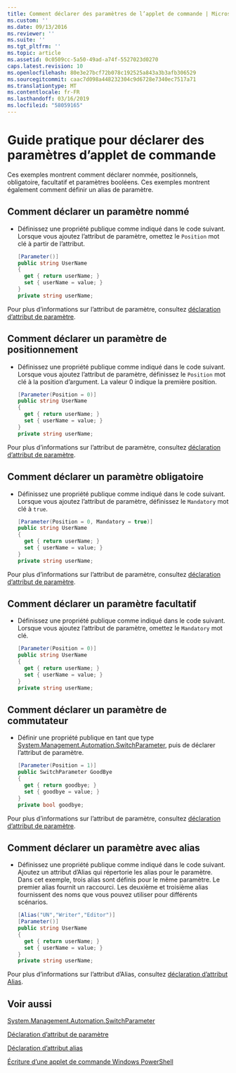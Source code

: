 ```yaml
---
title: Comment déclarer des paramètres de l’applet de commande | Microsoft Docs
ms.custom: ''
ms.date: 09/13/2016
ms.reviewer: ''
ms.suite: ''
ms.tgt_pltfrm: ''
ms.topic: article
ms.assetid: 0c0509cc-5a50-49ad-a74f-5527023d0270
caps.latest.revision: 10
ms.openlocfilehash: 80e3e27bcf72b078c192525a843a3b3afb306529
ms.sourcegitcommit: caac7d098a448232304c9d6728e7340ec7517a71
ms.translationtype: MT
ms.contentlocale: fr-FR
ms.lasthandoff: 03/16/2019
ms.locfileid: "58059165"
---
```

# <a name="how-to-declare-cmdlet-parameters"></a>Guide pratique pour déclarer des paramètres d’applet de commande

Ces exemples montrent comment déclarer nommée, positionnels, obligatoire, facultatif et paramètres booléens. Ces exemples montrent également comment définir un alias de paramètre.

## <a name="how-to-declare-a-named-parameter"></a>Comment déclarer un paramètre nommé

- Définissez une propriété publique comme indiqué dans le code suivant. Lorsque vous ajoutez l’attribut de paramètre, omettez le `Position` mot clé à partir de l’attribut.

    ```csharp
    [Parameter()]
    public string UserName
    {
      get { return userName; }
      set { userName = value; }
    }
    private string userName;
    ```

Pour plus d’informations sur l’attribut de paramètre, consultez [déclaration d’attribut de paramètre](./parameter-attribute-declaration.md).

## <a name="how-to-declare-a-positional-parameter"></a>Comment déclarer un paramètre de positionnement

- Définissez une propriété publique comme indiqué dans le code suivant. Lorsque vous ajoutez l’attribut de paramètre, définissez le `Position` mot clé à la position d’argument. La valeur 0 indique la première position.

    ```csharp
    [Parameter(Position = 0)]
    public string UserName
    {
      get { return userName; }
      set { userName = value; }
    }
    private string userName;
    ```

Pour plus d’informations sur l’attribut de paramètre, consultez [déclaration d’attribut de paramètre](./parameter-attribute-declaration.md).

## <a name="how-to-declare-a-mandatory-parameter"></a>Comment déclarer un paramètre obligatoire

- Définissez une propriété publique comme indiqué dans le code suivant. Lorsque vous ajoutez l’attribut de paramètre, définissez le `Mandatory` mot clé à `true`.

    ```csharp
    [Parameter(Position = 0, Mandatory = true)]
    public string UserName
    {
      get { return userName; }
      set { userName = value; }
    }
    private string userName;
    ```

Pour plus d’informations sur l’attribut de paramètre, consultez [déclaration d’attribut de paramètre](./parameter-attribute-declaration.md).

## <a name="how-to-declare-an-optional-parameter"></a>Comment déclarer un paramètre facultatif

- Définissez une propriété publique comme indiqué dans le code suivant. Lorsque vous ajoutez l’attribut de paramètre, omettez le `Mandatory` mot clé.

    ```csharp
    [Parameter(Position = 0)]
    public string UserName
    {
      get { return userName; }
      set { userName = value; }
    }
    private string userName;
    ```

## <a name="how-to-declare-a-switch-parameter"></a>Comment déclarer un paramètre de commutateur

- Définir une propriété publique en tant que type [System.Management.Automation.SwitchParameter](/dotnet/api/System.Management.Automation.SwitchParameter), puis de déclarer l’attribut de paramètre.

    ```csharp
    [Parameter(Position = 1)]
    public SwitchParameter GoodBye
    {
      get { return goodbye; }
      set { goodbye = value; }
    }
    private bool goodbye;
    ```

Pour plus d’informations sur l’attribut de paramètre, consultez [déclaration d’attribut de paramètre](./parameter-attribute-declaration.md).

## <a name="how-to-declare-a-parameter-with-aliases"></a>Comment déclarer un paramètre avec alias

- Définissez une propriété publique comme indiqué dans le code suivant. Ajoutez un attribut d’Alias qui répertorie les alias pour le paramètre. Dans cet exemple, trois alias sont définis pour le même paramètre. Le premier alias fournit un raccourci. Les deuxième et troisième alias fournissent des noms que vous pouvez utiliser pour différents scénarios.

    ```csharp
    [Alias("UN","Writer","Editor")]
    [Parameter()]
    public string UserName
    {
      get { return userName; }
      set { userName = value; }
    }
    private string userName;
    ```

Pour plus d’informations sur l’attribut d’Alias, consultez [déclaration d’attribut Alias](./alias-attribute-declaration.md).

## <a name="see-also"></a>Voir aussi

[System.Management.Automation.SwitchParameter](/dotnet/api/System.Management.Automation.SwitchParameter)

[Déclaration d’attribut de paramètre](./parameter-attribute-declaration.md)

[Déclaration d’attribut alias](./alias-attribute-declaration.md)

[Écriture d’une applet de commande Windows PowerShell](./writing-a-windows-powershell-cmdlet.md)
